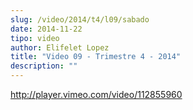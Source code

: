 ```yaml
---
slug: /video/2014/t4/l09/sabado
date: 2014-11-22
tipo: video
author: Elifelet Lopez
title: "Video 09 - Trimestre 4 - 2014"
description: ""
---
```


http://player.vimeo.com/video/112855960
